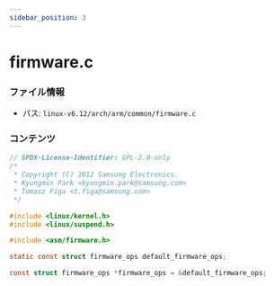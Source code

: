 ```yaml
---
sidebar_position: 3
---
```

# firmware.c

### ファイル情報

- パス: `linux-v6.12/arch/arm/common/firmware.c`

### コンテンツ

```c
// SPDX-License-Identifier: GPL-2.0-only
/*
 * Copyright (C) 2012 Samsung Electronics.
 * Kyungmin Park <kyungmin.park@samsung.com>
 * Tomasz Figa <t.figa@samsung.com>
 */

#include <linux/kernel.h>
#include <linux/suspend.h>

#include <asm/firmware.h>

static const struct firmware_ops default_firmware_ops;

const struct firmware_ops *firmware_ops = &default_firmware_ops;

```
